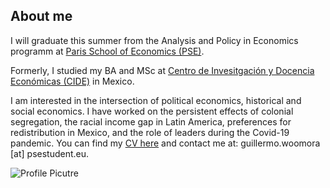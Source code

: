 ## About me

I will graduate this summer from the Analysis and Policy in Economics programm at [Paris School of Economics (PSE)](https://www.parisschoolofeconomics.eu/en/).

Formerly, I studied my BA and MSc at [Centro de Invesitgación y Docencia Económicas (CIDE)](https://www.cide.edu/de/) in Mexico.

I am interested in the intersection of political economics, historical and social economics. 
I have worked on the persistent effects of colonial segregation, the racial income gap in Latin America, preferences for redistribution in Mexico, and the role of leaders during the Covid-19 pandemic.
You can find my [CV here](Woo-Mora%20CV.pdf) and contact me at: guillermo.woomora [at] psestudent.eu. 

![Profile Picutre](https://raw.githubusercontent.com/woomora/woomora.github.io/main/profile%20picture.jpg)
